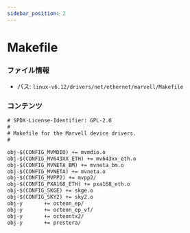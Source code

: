 ```yaml
---
sidebar_position: 2
---
```

# Makefile

### ファイル情報

- パス: `linux-v6.12/drivers/net/ethernet/marvell/Makefile`

### コンテンツ

```txt
# SPDX-License-Identifier: GPL-2.0
#
# Makefile for the Marvell device drivers.
#

obj-$(CONFIG_MVMDIO) += mvmdio.o
obj-$(CONFIG_MV643XX_ETH) += mv643xx_eth.o
obj-$(CONFIG_MVNETA_BM) += mvneta_bm.o
obj-$(CONFIG_MVNETA) += mvneta.o
obj-$(CONFIG_MVPP2) += mvpp2/
obj-$(CONFIG_PXA168_ETH) += pxa168_eth.o
obj-$(CONFIG_SKGE) += skge.o
obj-$(CONFIG_SKY2) += sky2.o
obj-y		+= octeon_ep/
obj-y		+= octeon_ep_vf/
obj-y		+= octeontx2/
obj-y		+= prestera/

```
